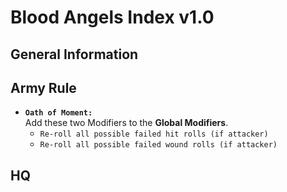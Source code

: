 # Blood Angels Index v1.0
## General Information

## Army Rule
* **`Oath of Moment:`** <br> Add these two Modifiers to the **Global Modifiers**.
    * `Re-roll all possible failed hit rolls (if attacker)`
    * `Re-roll all possible failed wound rolls (if attacker)`

## HQ